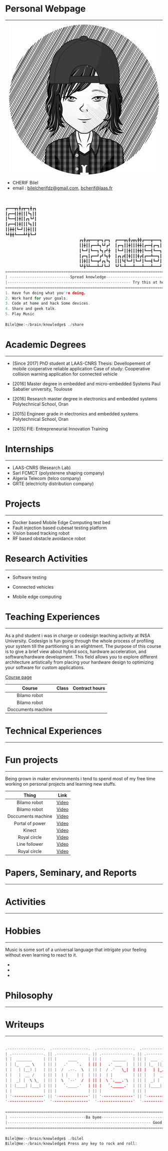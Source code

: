 # Personal Webpage
-----------------------------------------------------------------------------------------------------------
<p align="center"> 
<img src="me1.png">
</p>

  * CHERIF Bilel
  * email : bilelcherifdz@gmail.com, bcherif@laas.fr

```c                                                                 


┏━━━┳┓╋┏┳━┓╋┏┓
┃┏━━┫┃╋┃┃┃┗┓┃┃
┃┗━━┫┃╋┃┃┏┓┗┛┃
┃┏━━┫┃╋┃┃┃┗┓┃┃
┃┃╋╋┃┗━┛┃┃╋┃┃┃
┗┛╋╋┗━━━┻┛╋┗━┛
                                 ┏┓╋┏┳━━━┳━┓┏━┓  ┏━━━┳┓╋┏┳┓╋╋┏━━━┳━━━┓
                                 ┃┃╋┃┃┏━━┻┓┗┛┏┛  ┃┏━┓┃┃╋┃┃┃╋╋┃┏━━┫┏━┓┃
                                 ┃┗━┛┃┗━━┓┗┓┏┛╋  ┃┗━┛┃┃╋┃┃┃╋╋┃┗━━┫┗━━┓
                                 ┃┏━┓┃┏━━┛┏┛┗┓╋  ┃┏┓┏┫┃╋┃┃┃╋┏┫┏━━┻━━┓┃
                                 ┃┃╋┃┃┗━━┳┛┏┓┗┓  ┃┃┃┗┫┗━┛┃┗━┛┃┗━━┫┗━┛┃
                                 ┗┛╋┗┻━━━┻━┛┗━┛  ┗┛┗━┻━━━┻━━━┻━━━┻━━━┛
==========================================================================
| ---------------------------Spread knowledge----------------------------|
|------------------------------------------------------- Try this at home|
==========================================================================
1. Have fun doing what you're doing.
2. Work hard for your goals.
3. Code at home and hack Some devices.
4. Share and geek talk.
5. Play Music

Bilel@me:~/brain/knowledge$ ./share

```
# Academic Degrees
-----------------------------------------------------------------------------------------------------------
* [Since 2017] PhD student at LAAS-CNRS
Thesis: Devellopement of mobile cooperative reliable application
Case of study: Cooperative collision warning application for connected vehicle

* [2016] Master degree in embedded and micro-embedded Systems
Paul Sabatier university, Toulouse

* [2016] Research master degree in electronics and embedded systems
Polytechnical School, Oran

* [2015] Engineer grade in electronics and embedded systems
Polytechnical School, Oran 

* [2015] FIE: Entrepreneurial Innovation Training

# Internships
-----------------------------------------------------------------------------------------------------------
* LAAS-CNRS (Research Lab)
* Sarl FCMCT (polysterene shaping company)
* Algeria Telecom (telco company)
* GRTE (electricity distribution company)

# Projects
-----------------------------------------------------------------------------------------------------------
* Docker based Mobile Edge Computing test bed
* Fault injection based cubesat testing platform
* Vision based tracking robot
* RF based obstacle avoidance robot

# Research Activities
-----------------------------------------------------------------------------------------------------------
* Software testing

* Connected vehicles

* Mobile edge computing

# Teaching Experiences
-----------------------------------------------------------------------------------------------------------
As a phd student i was in charge or codesign teaching activity at INSA University. Codesign is fun going through the whole process of profiling your system till the partitioning is an elightment. The purpose of this course is to give a brief view about hybrid socs, hardware acceleration, and software/hardware development. This field allows you to explore different architecture artistically from placing your hardware design to optimizing your software for custom applications.

[Course page](https://xobx-cherif.github.io/zynq_be/)

| Course | Class | Contract hours |
|:-------------------:|:-----------:|:-----------:|
| Bilamo robot |		|		|
| Bilamo robot |		|		|
| Doccuments machine |		|		|


# Technical Experiences
-----------------------------------------------------------------------------------------------------------

# Fun projects
----------------------------------------------------------------------------------------------------------- 
Being grown in maker environments i tend to spend most of my free time working on personal projects and learning new stuffs. 

| Thing              | Link        |
| :-------------------: | :-----------: |
| Bilamo robot | [Video](https://www.youtube.com/) |
| Bilamo robot | [Video](https://www.youtube.com/) |
| Doccuments machine | [Video](https://www.youtube.com/) |
| Portal of power | [Video](https://www.youtube.com/) |
| Kinect | [Video](https://www.youtube.com/) |
| Royal circle | [Video](https://www.youtube.com/) |
| Line follower | [Video](https://www.youtube.com/) |
| Royal circle | [Video](https://www.youtube.com/) |

# Papers, Seminary, and Reports
-----------------------------------------------------------------------------------------------------------

# Activities
-----------------------------------------------------------------------------------------------------------

# Hobbies
-----------------------------------------------------------------------------------------------------------
Music is some sort of a universal language that intrigate your feeling without even learning to react to it.

*

*

*

# Philosophy
-----------------------------------------------------------------------------------------------------------

# Writeups
-----------------------------------------------------------------------------------------------------------

  ```c
  
 .----------------.  .----------------.  .----------------.  .----------------. 
| .--------------. || .--------------. || .--------------. || .--------------. |
| |  _______     | || |     ____     | || |     ______   | || |  ___  ____   | |
| | |_   __ \    | || |   .'    `.   | || |   .' ___  |  | || | |_  ||_  _|  | |
| |   | |__) |   | || |  /  .--.  \  | || |  / .'   \_|  | || |   | |_/ /    | |
| |   |  __ /    | || |  | |    | |  | || |  | |         | || |   |  __'.    | |
| |  _| |  \ \_  | || |  \  `--'  /  | || |  \ `.___.'\  | || |  _| |  \ \_  | |
| | |____| |___| | || |   `.____.'   | || |   `._____.'  | || | |____||____| | |
| |              | || |              | || |              | || |              | |
| '--------------' || '--------------' || '--------------' || '--------------' |
 '----------------'  '----------------'  '----------------'  '----------------' 
     
===============================================================================
| ----------------------------------Ba byee-----------------------------------|
|---------------------------------------------------------------- Good luck!!!|
===============================================================================

Bilel@me:~/brain/knowledge$ ./bilel
Bilel@me:~/brain/knowledge$ Press any key to rock and roll: 

```
